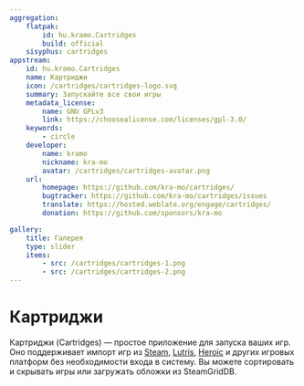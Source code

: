 ```yaml
---
aggregation:
    flatpak:
        id: hu.kramo.Cartridges
        build: official
    sisyphus: cartridges
appstream:
    id: hu.kramo.Cartridges
    name: Картриджи
    icon: /cartridges/cartridges-logo.svg
    summary: Запускайте все свои игры
    metadata_license:
        name: GNU GPLv3
        link: https://choosealicense.com/licenses/gpl-3.0/
    keywords:
        - circle
    developer:
        name: kramo
        nickname: kra-mo
        avatar: /cartridges/cartridges-avatar.png
    url:
        homepage: https://github.com/kra-mo/cartridges/
        bugtracker: https://github.com/kra-mo/cartridges/issues
        translate: https://hosted.weblate.org/engage/cartridges/
        donation: https://github.com/sponsors/kra-mo

gallery:
    title: Галерея
    type: slider
    items:
        - src: /cartridges/cartridges-1.png
        - src: /cartridges/cartridges-2.png
---
```


# Картриджи

Картриджи (Cartridges) — простое приложение для запуска ваших игр. Оно поддерживает импорт игр из [Steam](/steam), [Lutris](/lutris), [Heroic](/heroic-games-launcher) и других игровых платформ без необходимости входа в систему. Вы можете сортировать и скрывать игры или загружать обложки из SteamGridDB.

<AGWGallery />

<!--@include: @apps/_parts/install/content-repo.md-->
<!--@include: @apps/_parts/install/content-flatpak.md-->
